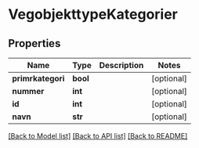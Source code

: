 # VegobjekttypeKategorier

## Properties
Name | Type | Description | Notes
------------ | ------------- | ------------- | -------------
**primrkategori** | **bool** |  | [optional] 
**nummer** | **int** |  | [optional] 
**id** | **int** |  | [optional] 
**navn** | **str** |  | [optional] 

[[Back to Model list]](../README.md#documentation-for-models) [[Back to API list]](../README.md#documentation-for-api-endpoints) [[Back to README]](../README.md)

